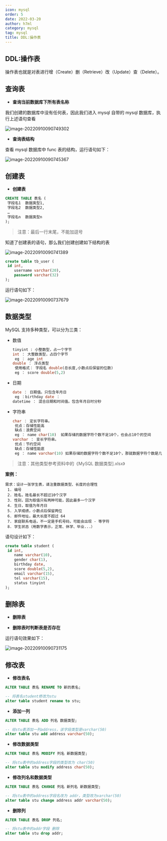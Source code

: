 ```yaml
---
icon: mysql
order: 5
date: 2022-03-20
author: h7ml
category: mysql
tag: mysql
title: DDL:操作表
---
```


## DDL:操作表

操作表也就是对表进行增（Create）删（Retrieve）改（Update）查（Delete）。

## 查询表

- **查询当前数据库下所有表名称**

我们创建的数据库中没有任何表，因此我们进入 mysql 自带的 mysql 数据库，执行上述语句查看

![image-20220910090749302](http://static.5ibug.net/vitepress/assets/images/mysql/202209100907344.png)

- **查询表结构**

查看 mysql 数据库中 func 表的结构，运行语句如下：

![image-20220910090745367](http://static.5ibug.net/vitepress/assets/images/mysql/202209100907412.png)

## 创建表

- **创建表**

```sql
CREATE TABLE 表名 (
 字段名1  数据类型1,
 字段名2  数据类型2,
 …
 字段名n  数据类型n
);

```

> 注意：最后一行末尾，不能加逗号

知道了创建表的语句，那么我们创建创建如下结构的表

![image-20220910090741389](http://static.5ibug.net/vitepress/assets/images/mysql/202209100907433.png)

```sql
create table tb_user (
 id int,
    username varchar(20),
    password varchar(32)
);
```

运行语句如下：

![image-20220910090737679](http://static.5ibug.net/vitepress/assets/images/mysql/202209100907724.png)

## 数据类型

MySQL 支持多种类型，可以分为三类：

- 数值

  ```sql
  tinyint : 小整数型，占一个字节
  int ： 大整数类型，占四个字节
   eg ： age int
  double ： 浮点类型
   使用格式： 字段名 double(总长度,小数点后保留的位数)
   eg ： score double(5,2)
  ```

- 日期

  ```sql
  date ： 日期值。只包含年月日
   eg ：birthday date ：
  datetime ： 混合日期和时间值。包含年月日时分秒
  ```

- 字符串

  ```sql
  char ： 定长字符串。
   优点：存储性能高
   缺点：浪费空间
   eg ： name char(10)  如果存储的数据字符个数不足10个，也会占10个的空间
  varchar ： 变长字符串。
   优点：节约空间
   缺点：存储性能底
   eg ： name varchar(10) 如果存储的数据字符个数不足10个，那就数据字符个数是几就占几个的空间
  ```

> 注意：其他类型参考资料中的《MySQL 数据类型\].xlsx》

**案例：**

```text
需求：设计一张学生表，请注重数据类型、长度的合理性
 1. 编号
 2. 姓名，姓名最长不超过10个汉字
 3. 性别，因为取值只有两种可能，因此最多一个汉字
 4. 生日，取值为年月日
 5. 入学成绩，小数点后保留两位
 6. 邮件地址，最大长度不超过 64
 7. 家庭联系电话，不一定是手机号码，可能会出现 - 等字符
 8. 学生状态（用数字表示，正常、休学、毕业...）
```

语句设计如下：

```sql
create table student (
 id int,
    name varchar(10),
    gender char(1),
    birthday date,
    score double(5,2),
    email varchar(15),
    tel varchar(15),
    status tinyint
);
```

## 删除表

- **删除表**

- **删除表时判断表是否存在**

运行语句效果如下：

![image-20220910090731175](http://static.5ibug.net/vitepress/assets/images/mysql/202209100907228.png)

## 修改表

- **修改表名**

```sql
ALTER TABLE 表名 RENAME TO 新的表名;

-- 将表名student修改为stu
alter table student rename to stu;
```

- **添加一列**

```sql
ALTER TABLE 表名 ADD 列名 数据类型;

-- 给stu表添加一列address，该字段类型是varchar(50)
alter table stu add address varchar(50);
```

- **修改数据类型**

```sql
ALTER TABLE 表名 MODIFY 列名 新数据类型;

-- 将stu表中的address字段的类型改为 char(50)
alter table stu modify address char(50);
```

- **修改列名和数据类型**

```sql
ALTER TABLE 表名 CHANGE 列名 新列名 新数据类型;

-- 将stu表中的address字段名改为 addr，类型改为varchar(50)
alter table stu change address addr varchar(50);
```

- **删除列**

```sql
ALTER TABLE 表名 DROP 列名;

-- 将stu表中的addr字段 删除
alter table stu drop addr;
```
